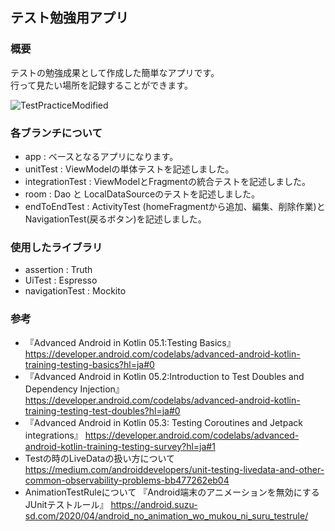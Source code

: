 ## テスト勉強用アプリ

### 概要

テストの勉強成果として作成した簡単なアプリです。<br>
行って見たい場所を記録することができます。<br>

![TestPracticeModified](https://user-images.githubusercontent.com/60771916/145353072-e7117efa-3a3b-4d65-b82a-31906ea020c4.gif)

### 各ブランチについて
- app : ベースとなるアプリになります。
- unitTest : ViewModelの単体テストを記述しました。
- integrationTest : ViewModelとFragmentの統合テストを記述しました。
- room : Dao と LocalDataSourceのテストを記述しました。
- endToEndTest : ActivityTest (homeFragmentから追加、編集、削除作業)とNavigationTest(戻るボタン)を記述しました。

### 使用したライブラリ
- assertion : Truth
- UiTest : Espresso
- navigationTest : Mockito

### 参考
- 『Advanced Android in Kotlin 05.1:Testing Basics』
https://developer.android.com/codelabs/advanced-android-kotlin-training-testing-basics?hl=ja#0
- 『Advanced Android in Kotlin 05.2:Introduction to Test Doubles and Dependency Injection』
https://developer.android.com/codelabs/advanced-android-kotlin-training-testing-test-doubles?hl=ja#0
- 『Advanced Android in Kotlin 05.3: Testing Coroutines and Jetpack integrations』
https://developer.android.com/codelabs/advanced-android-kotlin-training-testing-survey?hl=ja#1
- Testの時のLiveDataの扱い方について
https://medium.com/androiddevelopers/unit-testing-livedata-and-other-common-observability-problems-bb477262eb04
- AnimationTestRuleについて
『Android端末のアニメーションを無効にするJUnitテストルール』
https://android.suzu-sd.com/2020/04/android_no_animation_wo_mukou_ni_suru_testrule/